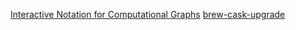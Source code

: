 [Interactive Notation for Computational Graphs](https://github.com/mlajtos/moniel.git)
[brew-cask-upgrade](https://github.com/buo/homebrew-cask-upgrade)
